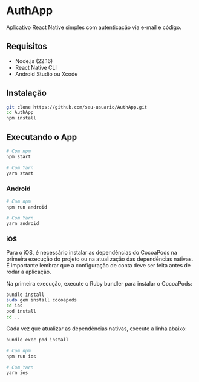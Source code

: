 # AuthApp

Aplicativo React Native simples com autenticação via e-mail e código.

## Requisitos

- Node.js (22.16)
- React Native CLI
- Android Studio ou Xcode

## Instalação

```bash
git clone https://github.com/seu-usuario/AuthApp.git
cd AuthApp
npm install
```

## Executando o App

```sh
# Com npm
npm start

# Com Yarn
yarn start
```

### Android

```sh
# Com npm
npm run android

# Com Yarn
yarn android
```

### iOS

Para o iOS, é necessário instalar as dependências do CocoaPods na primeira execução do projeto ou na atualização das dependências nativas. É importante lembrar que a configuração de conta deve ser feita antes de rodar a aplicação.

Na primeira execução, execute o Ruby bundler para instalar o CocoaPods:

```sh
bundle install
sudo gem install cocoapods
cd ios
pod install
cd ..

```

Cada vez que atualizar as dependências nativas, execute a linha abaixo:

```sh
bundle exec pod install
```

```sh
# Com npm
npm run ios

# Com Yarn
yarn ios
```

